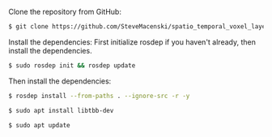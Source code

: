 
Clone the repository from GitHub:
```bash
$ git clone https://github.com/SteveMacenski/spatio_temporal_voxel_layer.git
```

Install the dependencies: First initialize rosdep if you haven't already, then install the dependencies.
```bash
$ sudo rosdep init && rosdep update
```

Then install the dependencies:
```bash
$ rosdep install --from-paths . --ignore-src -r -y

$ sudo apt install libtbb-dev

$ sudo apt update
```